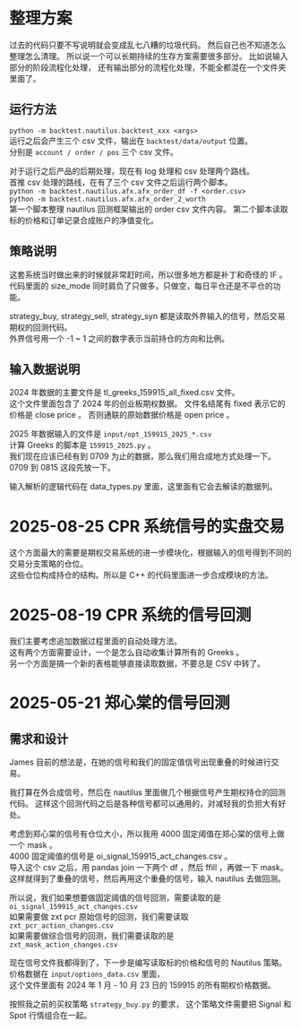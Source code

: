 # 整理方案
过去的代码只要不写说明就会变成乱七八糟的垃圾代码。
然后自己也不知道怎么整理怎么清理。
所以说一个可以长期持续的生存方案需要很多部分。
比如说输入部分的阶段流程化处理，
还有输出部分的流程化处理，不能全都混在一个文件夹里面了。

## 运行方法
`python -m backtest.nautilus.backtest_xxx <args>`  
运行之后会产生三个 csv 文件，输出在 `backtest/data/output` 位置。  
分别是 `account / order / pos` 三个 csv 文件。  

对于运行之后产品的后期处理，现在有 log 处理和 csv 处理两个路线。  
首推 csv 处理的路线，在有了三个 csv 文件之后运行两个脚本。  
`python -m backtest.nautilus.afx.afx_order_df -f <order.csv>`  
`python -m backtest.nautilus.afx.afx_order_2_worth`  
第一个脚本整理 nautilus 回测框架输出的 order csv 文件内容。
第二个脚本读取标的价格和订单记录合成账户的净值变化。  

## 策略说明
这套系统当时做出来的时候就非常赶时间，所以很多地方都是补丁和奇怪的 IF 。
代码里面的 size_mode 同时肩负了只做多，只做空，每日平仓还是不平仓的功能。  

strategy_buy, strategy_sell, strategy_syn 都是读取外界输入的信号，然后交易期权的回测代码。  
外界信号用一个 -1 ~ 1 之间的数字表示当前持仓的方向和比例。


## 输入数据说明
2024 年数据的主要文件是 tl_greeks_159915_all_fixed.csv 文件。  
这个文件里面包含了 2024 年的创业板期权数据。
文件名结尾有 fixed 表示它的价格是 close price 。
否则通联的原始数据价格是 open price 。  

2025 年数据输入的文件是 `input/opt_159915_2025_*.csv`  
计算 Greeks 的脚本是 `159915_2025.py` 。  
我们现在应该已经有到 0709 为止的数据，那么我们用合成地方式处理一下。  
0709 到 0815 这段先放一下。


输入解析的逻辑代码在 data_types.py 里面，这里面有它会去解读的数据列。

# 2025-08-25 CPR 系统信号的实盘交易  
这个方面最大的需要是期权交易系统的进一步模块化，根据输入的信号得到不同的交易分支策略的仓位。  
这些仓位构成持仓的结构。所以是 C++ 的代码里面进一步合成模块的方法。  


# 2025-08-19 CPR 系统的信号回测
我们主要考虑追加数据过程里面的自动处理方法。  
这有两个方面需要设计，一个是怎么自动收集计算所有的 Greeks 。  
另一个方面是搞一个新的表格能够直接读取数据，不要总是 CSV 中转了。  



# 2025-05-21 郑心棠的信号回测

## 需求和设计
James 目前的想法是，在她的信号和我们的固定值信号出现重叠的时候进行交易。

我打算在外合成信号，然后在 nautilus 里面做几个根据信号产生期权持仓的回测代码。
这样这个回测代码之后是各种信号都可以通用的，对减轻我的负担大有好处。

考虑到郑心棠的信号有仓位大小，所以我用 4000 固定阈值在郑心棠的信号上做一个 mask 。  
4000 固定阈值的信号是 oi_signal_159915_act_changes.csv 。  
导入这个 csv 之后，用 pandas join 一下两个 df ，然后 ffill ，再做一下 mask。  
这样就得到了重叠的信号，然后再用这个重叠的信号，输入 nautilus 去做回测。

所以说，我们如果想要做固定阈值的信号回测，需要读取的是  
`oi_signal_159915_act_changes.csv`  
如果需要做 zxt pcr 原始信号的回测，我们需要读取  
`zxt_pcr_action_changes.csv`  
如果需要做综合信号的回测，我们需要读取的是  
`zxt_mask_action_changes.csv`

现在信号文件我都得到了，下一步是编写读取标的价格和信号的 Nautilus 策略。
价格数据在 `input/options_data.csv` 里面，  
这个文件里面有 2024 年 1 月 - 10 月 23 日的 159915 的所有期权价格数据。

按照我之前的买权策略 `strategy_buy.py` 的要求，
这个策略文件需要把 Signal 和 Spot 行情组合在一起。

